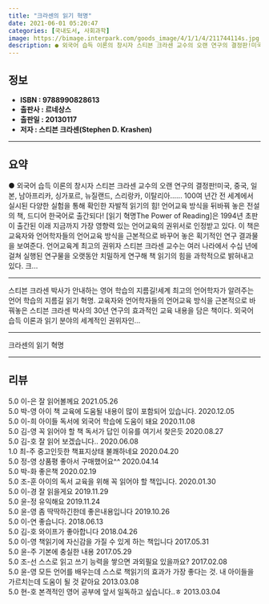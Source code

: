 ```yaml
---
title: "크라센의 읽기 혁명"
date: 2021-06-01 05:20:47
categories: [국내도서, 사회과학]
image: https://bimage.interpark.com/goods_image/4/1/1/4/211744114s.jpg
description: ● 외국어 습득 이론의 창시자 스티븐 크라센 교수의 오랜 연구의 결정판!미국, 중국, 일본, 남아프리카, 싱가포르, 뉴질랜드, 스리랑카, 이탈리아...... 100여 년간 전 세계에서 실시된 다양한 실험을 통해 확인한 자발적 읽기의 힘! 언어교육 방식을 뒤바꿔 놓은 전설의 책, 드디
---
```


## **정보**

- **ISBN : 9788990828613**
- **출판사 : 르네상스**
- **출판일 : 20130117**
- **저자 : 스티븐 크라센(Stephen D. Krashen)**

------



## **요약**

●  외국어 습득 이론의 창시자 스티븐 크라센 교수의 오랜 연구의 결정판!미국, 중국, 일본, 남아프리카, 싱가포르, 뉴질랜드, 스리랑카, 이탈리아......  100여 년간 전 세계에서 실시된 다양한 실험을 통해 확인한 자발적 읽기의 힘! 언어교육 방식을 뒤바꿔 놓은 전설의 책, 드디어 한국어로 출간되다! [읽기 혁명The Power of Reading]은 1994년 초판이 출간된 이래 지금까지 가장 영향력 있는 언어교육의 권위서로 인정받고 있다. 이 책은 교육자와 언어학자들의 언어교육 방식을 근본적으로 바꾸어 놓은 획기적인 연구 결과물을 보여준다. 언어교육계 최고의 권위자 스티븐 크라센 교수는 여러 나라에서 수십 년에 걸쳐 실행된 연구물을 오랫동안 치밀하게 연구해 책 읽기의 힘을 과학적으로 밝혀내고 있다. 크...

------

스티븐 크라센 박사가 안내하는 영어 학습의 지름길!세계 최고의 언어학자가 알려주는 언어 학습의 지름길 읽기 혁명. 교육자와 언어학자들의 언어교육 방식을 근본적으로 바꿔놓은 스티븐 크라센 박사의 30년 연구의 효과적인 교육 내용을 담은 책이다. 외국어 습득 이론과 읽기 분야의 세계적인 권위자인... 

------


크라센의 읽기 혁명 

------


## **리뷰** 

5.0 이-은 잘 읽어볼께요 2021.05.26 <br/>5.0 박-영 아이 책 교육에 도움될 내용이 많이 포함되어 있습니다. 2020.12.05 <br/>5.0 이-희 아이들 독서에 외국어 학습에 도움이 돼요 2020.11.08 <br/>5.0 김-영 꼭 읽어야 할 책
독서가 답인 이유를 여기서 찾은듯 2020.08.27 <br/>5.0 김-호 잘 읽어 보겠습니다.. 2020.06.08 <br/>1.0 최-주 중고인듯한 책표지상태  불쾌하네요 2020.04.20 <br/>5.0 정-영 상품평 좋아서 구매했어요^^ 2020.04.14 <br/>5.0 박-화 좋은책 2020.02.19 <br/>5.0 조-훈 아이의 독서 교육을 위해 꼭 읽어야 할 책입니다. 2020.01.30 <br/>5.0 이-경 잘 읽을게요 2019.11.29 <br/>5.0 윤-정 유익해요 2019.11.24 <br/>5.0 윤-영 좀 딱딱하긴한데 좋은내용입니다 2019.10.26 <br/>5.0 이-연 좋습니다. 2018.06.13 <br/>5.0 김-호 와이프가 좋아합니다 2018.04.26 <br/>5.0 이-영 책읽기에 자신감을 가질 수 있게 하는 책입니다 2017.05.31 <br/>5.0 윤-주 기본에 충실한 내용 2017.05.29 <br/>5.0 조-선 스스로 읽고 쓰기 능력을 쌓으면 과외필요 있을까요? 2017.02.08 <br/>5.0 윤-영 모든 언어를 배우는데 스스로 책읽기의 효과가 가장 좋다는 것. 내 아이들을 가르치는데 도움이 될 것 같아요 2013.03.08 <br/>5.0 현-호 본격적인 영어 공부에 앞서 일독하고 싶습니다..ㅎ 2013.03.04 <br/>